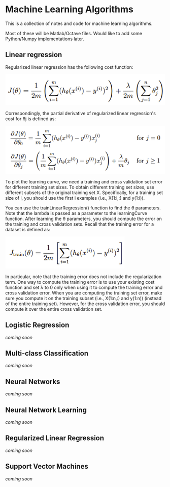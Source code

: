 # Machine Learning Algorithms

This is a collection of notes and code for machine learning algorithms.

Most of these will be Matlab/Octave files. Would like to add some Python/Numpy implementations later.



## Linear regression

Regularized linear regression has the following cost function:

![regularized linear regression cost function](images/regularized-linear-regression-cost-function.png)


Correspondingly, the partial derivative of regularized linear regression's cost for θj is defined as:

![Regularized linear regression gradient](images/regularized-linear-regression-gradient.png)


To plot the learning curve, we need a training and cross validation set
error for different training set sizes. To obtain different training set sizes,
use different subsets of the original training set X. Specifically, for
a training set size of i, you should use the first i examples (i.e., X(1:i,:)
and y(1:i)).

You can use the trainLinearRegression() function to find the θ parameters. Note
that the lambda is passed as a parameter to the learningCurve function.
After learning the θ parameters, you should compute the error on the training
and cross validation sets. Recall that the training error for a dataset is
defined as:

![Calculating training error](images/calculating-training-error.png)

In particular, note that the training error does not include the regularization
term. One way to compute the training error is to use your existing
cost function and set λ to 0 only when using it to compute the training error
and cross validation error. When you are computing the training set error,
make sure you compute it on the training subset (i.e., X(1:n,:) and y(1:n))
(instead of the entire training set). However, for the cross validation error,
you should compute it over the entire cross validation set.


## Logistic Regression

*coming soon*

## Multi-class Classification

*coming soon*

## Neural Networks

*coming soon*

## Neural Network Learning

*coming soon*

## Regularized Linear Regression

*coming soon*

## Support Vector Machines

*coming soon*